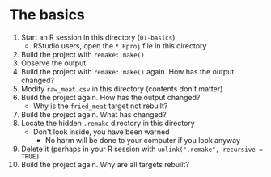 # The basics

1. Start an R session in this directory (`01-basics`)
    - RStudio users, open the `*.Rproj` file in this directory
1. Build the project with `remake::make()`
1. Observe the output
1. Build the project with `remake::make()` again. How has the output changed?
1. Modify `raw_meat.csv` in this directory (contents don't matter)
1. Build the project again. How has the output changed?
    - Why is the `fried_meat` target not rebuilt?
1. Build the project again. What has changed?
1. Locate the hidden `.remake` directory in this directory
    - Don't look inside, you have been warned
        - No harm will be done to your computer if you look anyway
1. Delete it (perhaps in your R session with `unlink(".remake", recursive = TRUE)`
1. Build the project again. Why are all targets rebuilt?
